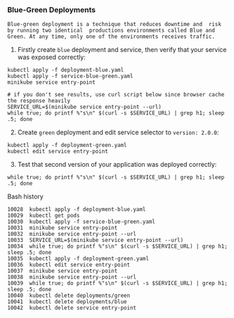 ### Blue-Green Deployments
`Blue-green deployment is a technique that reduces
downtime and  risk by running two identical 
productions environments called Blue and Green.
At any time, only one of the environments receives traffic.`

1. Firstly create `blue` deployment and service, 
then verify that your service was exposed correctly:

```
kubectl apply -f deployment-blue.yaml
kubectl apply -f service-blue-green.yaml
minikube service entry-point

# if you don't see results, use curl script below since browser cache the response heavily
SERVICE_URL=$(minikube service entry-point --url)
while true; do printf %"s\n" $(curl -s $SERVICE_URL) | grep h1; sleep .5; done 
```

2. Create `green` deployment and edit service selector to `version: 2.0.0`:
```
kubectl apply -f deployment-green.yaml
kubectl edit service entry-point
```

3. Test that second version of your application was deployed correctly:
```
while true; do printf %"s\n" $(curl -s $SERVICE_URL) | grep h1; sleep .5; done 
``` 



Bash history
```
10028  kubectl apply -f deployment-blue.yaml
10029  kubectl get pods
10030  kubectl apply -f service-blue-green.yaml
10031  minikube service entry-point
10032  minikube service entry-point --url
10033  SERVICE_URL=$(minikube service entry-point --url)
10034  while true; do printf %"s\n" $(curl -s $SERVICE_URL) | grep h1; sleep .5; done
10035  kubectl apply -f deployment-green.yaml
10036  kubectl edit service entry-point
10037  minikube service entry-point
10038  minikube service entry-point --url
10039  while true; do printf %"s\n" $(curl -s $SERVICE_URL) | grep h1; sleep .5; done
10040  kubectl delete deployments/green
10041  kubectl delete deployments/blue
10042  kubectl delete service entry-point 
```